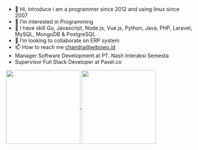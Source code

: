 - 👋 Hi, introduce i am a programmer since 2012 and using linux since 2007
- 👀 I’m interested in Programming
- 🌱 I have skill Go, Javascript, Node.js, Vue.js, Python, Java, PHP, Laravel, MySQL, MongoDB & PostgreSQL
- 💞️ I’m looking to collaborate on ERP system
- 📫 How to reach me chandra@wibowo.id
- Manager Software Development at PT. Nash Interaksi Semesta
- Supervisor Full Stack Developer at Paxel.co

<!---
wibowo-id/wibowo-id is a ✨ special ✨ repository because its `README.md` (this file) appears on your GitHub profile.
You can click the Preview link to take a look at your changes.
--->
<!--<picture>
  <source
    srcset="https://github-readme-stats.vercel.app/api?username=wibowo-id&show_icons=true&theme=tokyonight"
    media="(prefers-color-scheme: dark)"
  />
  <source
    srcset="https://github-readme-stats.vercel.app/api?username=wibowo-id&show_icons=true&theme=tokyonight"
    media="(prefers-color-scheme: dark), (prefers-color-scheme: no-preference)"
  />
  <img src="https://github-readme-stats.vercel.app/api?username=wibowo-id&show_icons=true&theme=tokyonight" />
</picture>

<picture>
  <source
    srcset="https://github-readme-stats.vercel.app/api/top-langs/?username=wibowo-id&layout=compact&show_icons=true&theme=tokyonight"
    media="(prefers-color-scheme: dark)"
  />
  <source
    srcset="https://github-readme-stats.vercel.app/api/top-langs/?username=wibowo-id&layout=compact&show_icons=true&theme=tokyonight"
    media="(prefers-color-scheme: dark), (prefers-color-scheme: no-preference)"
  />
  <img src="https://github-readme-stats.vercel.app/api/top-langs/?username=wibowo-id&layout=compact&show_icons=true&theme=tokyonight" />
</picture> -->


<a href="https://github.com/wibowo-id/github-readme-stats">
  <img height=200 align="center" src="https://github-readme-stats.vercel.app/api?username=wibowo-id&show_icons=true&theme=tokyonight" />
</a>
<a href="https://github.com/wibowo-id/convoychat">
  <img height=200 align="center" src="https://github-readme-stats.vercel.app/api/top-langs/?username=wibowo-id&layout=compact&show_icons=true&theme=tokyonight" />
</a>

